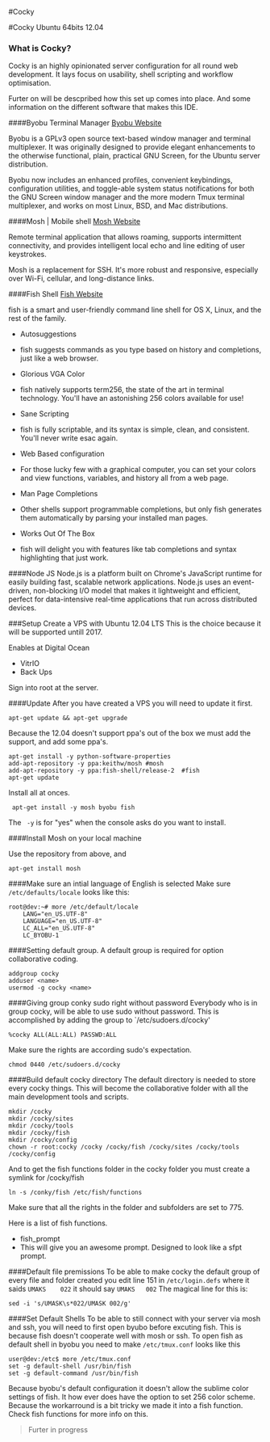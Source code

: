 #Cocky

#Cocky Ubuntu 64bits 12.04

### What is Cocky?
Cocky is an highly opinionated server configuration for all round web development. It lays focus on usability, shell scripting and workflow optimisation. 

Furter on will be descpribed how this set up comes into place. 
And some information on the different software that makes this IDE.


####Byobu Terminal Manager
[Byobu Website](http://byobu.co/)

Byobu is a GPLv3 open source text-based window manager and terminal multiplexer. It was originally designed to provide elegant enhancements to the otherwise functional, plain, practical GNU Screen, for the Ubuntu server distribution. 

Byobu now includes an enhanced profiles, convenient keybindings, configuration utilities, and toggle-able system status notifications for both the GNU Screen window manager and the more modern Tmux terminal multiplexer, and works on most Linux, BSD, and Mac distributions.


####Mosh | Mobile shell
[Mosh Website](http://mosh.mit.edu/)

Remote terminal application that allows roaming, supports intermittent connectivity, and provides intelligent local echo and line editing of user keystrokes.

Mosh is a replacement for SSH. It's more robust and responsive, especially over Wi-Fi, cellular, and long-distance links.

####Fish Shell
[Fish Website](http://fishshell.com/)

fish is a smart and user-friendly command line shell for OS X, Linux, and the rest of the family.

- Autosuggestions
 - fish suggests commands as you type based on history and completions, just like a web browser.

- Glorious VGA Color
 - fish natively supports term256, the state of the art in terminal technology. You'll have an astonishing 256 colors available for use!

- Sane Scripting
 - fish is fully scriptable, and its syntax is simple, clean, and consistent. You'll never write esac again.

- Web Based configuration
 - For those lucky few with a graphical computer, you can set your colors and view functions, variables, and history all from a web page.

- Man Page Completions
 - Other shells support programmable completions, but only fish generates them automatically by parsing your installed man pages.

- Works Out Of The Box
 - fish will delight you with features like tab completions and syntax highlighting that just work.

####Node JS
Node.js is a platform built on Chrome's JavaScript runtime for easily building fast, scalable network applications. Node.js uses an event-driven, non-blocking I/O model that makes it lightweight and efficient, perfect for data-intensive real-time applications that run across distributed devices.




###Setup
Create a VPS with Ubuntu 12.04 LTS
This is the choice because it will be supported untill 2017.

Enables at Digital Ocean

- VitrIO
- Back Ups

Sign into root at the server.

####Update
After you have created a VPS you will need to update it first.

    apt-get update && apt-get upgrade

Because the 12.04 doesn't support ppa's out of the box we must add the support, and add some ppa's.
 

    apt-get install -y python-software-properties
    add-apt-repository -y ppa:keithw/mosh #mosh
    add-apt-repository -y ppa:fish-shell/release-2  #fish
    apt-get update

Install all at onces.

     apt-get install -y mosh byobu fish 

The ` -y` is for "yes" when the console asks do you want to install.

####Install Mosh on your local machine

Use the repository from above, and 

    apt-get install mosh

####Make sure an intial language of English is selected
Make sure `/etc/defaults/locale` looks like this:

    root@dev:~# more /etc/default/locale
        LANG="en_US.UTF-8"
        LANGUAGE="en_US.UTF-8"
        LC_ALL="en_US.UTF-8"
        LC_BYOBU-1

####Setting default group.
A default group is required for option collaborative coding.

    addgroup cocky
    adduser <name> 
    usermod -g cocky <name>

####Giving group conky sudo right without password
Everybody who is in group cocky, will be able to use sudo without password.
This is accomplished by adding the group to `/etc/sudoers.d/cocky'

    %cocky ALL(ALL:ALL) PASSWD:ALL

Make sure the rights are according sudo's expectation.

    chmod 0440 /etc/sudoers.d/cocky

####Build default cocky directory 
The default directory is needed to store every cocky things.
This will become the collaborative folder with all the main development tools and scripts.

    mkdir /cocky
    mkdir /cocky/sites
    mkdir /cocky/tools
    mkdir /cocky/fish
    mkdir /cocky/config
    chown -r root:cocky /cocky /cocky/fish /cocky/sites /cocky/tools /cocky/config

And to get the fish functions folder in the cocky folder you must create a symlink for /cocky/fish

    ln -s /conky/fish /etc/fish/functions

Make sure that all the rights in the folder and subfolders are set to 775.

Here is a list of fish functions.

- fish_prompt 
 - This will give you an awesome prompt. Designed to look like a sfpt prompt.

####Default file premissions
To be able to make cocky the default group of every file and folder created you edit line 151 in `/etc/login.defs` where it saids `UMAKS    022` it should say `UMAKS   002`
The magical line for this is:

    sed -i 's/UMASK\s*022/UMASK 002/g'

####Set Default Shells
To be able to still connect with your server via mosh and ssh, you will need to first open byubo before excuting fish. This is because fish doesn't cooperate well with mosh or ssh.
To open fish as default shell in byobu you need to make `/etc/tmux.conf` looks like this 

    user@dev:/etc$ more /etc/tmux.conf
    set -g default-shell /usr/bin/fish
    set -g default-command /usr/bin/fish

Because byobu's default configuration it doesn't allow the sublime color settings of fish. It how ever does have the option to set 256 color scheme.
Because the workarround is a bit tricky we made it into a fish function.
Check fish functions for more info on this.

> Furter in progress
